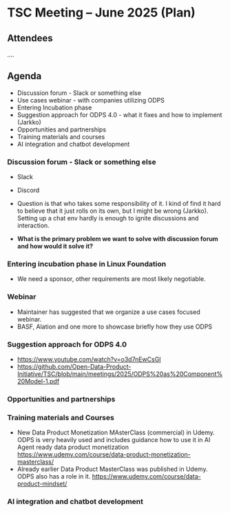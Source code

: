 # TSC Meeting – June 2025 (Plan)

## Attendees
....

## Agenda

- Discussion forum - Slack or something else
- Use cases webinar - with companies utilizing ODPS
- Entering Incubation phase
- Suggestion approach for ODPS 4.0 - what it fixes and how to implement (Jarkko)
- Opportunities and partnerships
- Training materials and courses
- AI integration and chatbot development
    
### Discussion forum - Slack or something else
- Slack
- Discord

-  Question is that who takes some responsibility of it. I kind of find it hard to believe that it just rolls on its own, but I might be wrong (Jarkko). Setting up a chat env hardly is enough to ignite discussions and interaction. 
- **What is the primary problem we want to solve with discussion forum and how would it solve it?**

### Entering incubation phase in Linux Foundation
- We need a sponsor, other requirements are most likely negotiable.
  
### Webinar
- Maintainer has suggested that we organize a use cases focused webinar.
- BASF, Alation and one more to showcase briefly how they use ODPS

### Suggestion approach for ODPS 4.0 
- https://www.youtube.com/watch?v=o3d7nEwCsGI
- https://github.com/Open-Data-Product-Initiative/TSC/blob/main/meetings/2025/ODPS%20as%20Component%20Model-1.pdf

### Opportunities and partnerships

### Training materials and Courses
- New Data Product Monetization MAsterClass (commercial) in Udemy. ODPS is very heavily used and includes guidance how to use it in AI Agent ready data product monetization https://www.udemy.com/course/data-product-monetization-masterclass/
- Already earlier Data Product MasterClass was published in Udemy. ODPS also has a role in it. https://www.udemy.com/course/data-product-mindset/

### AI integration and chatbot development
